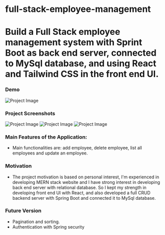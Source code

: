 # full-stack-employee-management

# Build a Full Stack employee management system with Sprint Boot as back end server, connected to MySql database, and using React and Tailwind CSS in the front end UI.

### Demo
![Project Image](https://res.cloudinary.com/defqd6pxk/image/upload/v1669061192/demo-employe-management_xyxnve.gif)

### Project Screenshots

![Project Image](https://res.cloudinary.com/defqd6pxk/image/upload/v1669060818/employee-management-displaypage_nanmhc.png)
![Project Image](https://res.cloudinary.com/defqd6pxk/image/upload/v1669060818/employee-management-addpage_pszcgu.png)
![Project Image](https://res.cloudinary.com/defqd6pxk/image/upload/v1669060818/employee-management-updatepage_juoowb.png)


### Main Features of the Application:
- Main functionalities are: add employee, delete employee, list all employees and update an employee.

### Motivation
- The project motivation is based on personal interest, I'm experienced in developing MERN stack website and I have strong interest in developing back end server with relational database. So I kept my strength in developing front end UI with React, and also developed a full CRUD backend server with Spring Boot and connected it to MySql database.

### Future Version
- Pagination and sorting.
- Authentication with Spring security